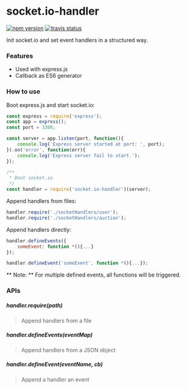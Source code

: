 # socket.io-handler
[![npm version](https://badge.fury.io/js/socket.io-handler.svg)](https://badge.fury.io/js/socket.io-handler)
[![travis status](https://travis-ci.org/hankchiutw/socket.io-handler.svg?branch=master)](https://travis-ci.org/hankchiutw/socket.io-handler)

Init socket.io and set event handlers in a structured way.

### Features
- Used with express.js
- Callback as ES6 generator

### How to use

Boot express.js and start socket.io:
```js
const express = require('express');
const app = express();
const port = 3300;

const server = app.listen(port, function(){
    console.log('Express server started at port: ', port);
}).on('error', function(err){
    console.log('Express server fail to start.');
});

/**
 * Boot socket.io
 */
const handler = require('socket.io-handler')(server);
```

Append handlers from files:
```js
handler.require('./socketHandlers/user');
handler.require('./socketHandlers/auction');
```

Append handlers directly:
```js
handler.defineEvents({
    someEvent: function *(){...}
});

handler.defineEvent('someEvent', function *(){...});
```
** Note: ** For multiple defined events, all functions will be triggered.

### APIs

##### handler.require(path)
> Append handlers from a file

##### handler.defineEvents(eventMap)
> Append handlers from a JSON object

##### handler.defineEvent(eventName, cb)
> Append a handler an event
